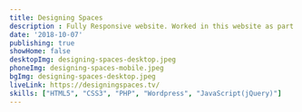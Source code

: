 ```yaml
---
title: Designing Spaces
description : Fully Responsive website. Worked in this website as part of a team.
date: '2018-10-07'
publishing: true
showHome: false
desktopImg: designing-spaces-desktop.jpeg
phoneImg: designing-spaces-mobile.jpeg
bgImg: designing-spaces-desktop.jpeg
liveLink: https://designingspaces.tv/
skills: ["HTML5", "CSS3", "PHP", "Wordpress", "JavaScript(jQuery)"]
---
```

